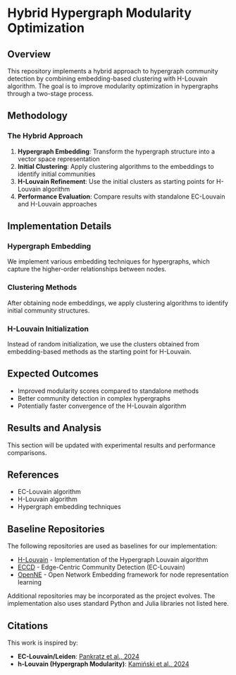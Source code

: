 # Hybrid Hypergraph Modularity Optimization

## Overview

This repository implements a hybrid approach to hypergraph community detection by combining embedding-based clustering with H-Louvain algorithm. The goal is to improve modularity optimization in hypergraphs through a two-stage process.

## Methodology

### The Hybrid Approach

1. **Hypergraph Embedding**: Transform the hypergraph structure into a vector space representation
2. **Initial Clustering**: Apply clustering algorithms to the embeddings to identify initial communities
3. **H-Louvain Refinement**: Use the initial clusters as starting points for H-Louvain algorithm
4. **Performance Evaluation**: Compare results with standalone EC-Louvain and H-Louvain approaches

## Implementation Details

### Hypergraph Embedding

We implement various embedding techniques for hypergraphs, which capture the higher-order relationships between nodes.

### Clustering Methods

After obtaining node embeddings, we apply clustering algorithms to identify initial community structures.

### H-Louvain Initialization

Instead of random initialization, we use the clusters obtained from embedding-based methods as the starting point for H-Louvain.

## Expected Outcomes

- Improved modularity scores compared to standalone methods
- Better community detection in complex hypergraphs
- Potentially faster convergence of the H-Louvain algorithm

## Results and Analysis

This section will be updated with experimental results and performance comparisons.

## References

- EC-Louvain algorithm
- H-Louvain algorithm
- Hypergraph embedding techniques

## Baseline Repositories

The following repositories are used as baselines for our implementation:

- [H-Louvain](https://github.com/pawelwm/h-louvain.git) - Implementation of the Hypergraph Louvain algorithm
- [ECCD](https://github.com/bartoszpankratz/ECCD.git) - Edge-Centric Community Detection (EC-Louvain)
- [OpenNE](https://github.com/thunlp/OpenNE.git) - Open Network Embedding framework for node representation learning

Additional repositories may be incorporated as the project evolves. The implementation also uses standard Python and Julia libraries not listed here.

## Citations

This work is inspired by:

- **EC-Louvain/Leiden**: [Pankratz et al., 2024](https://doi.org/10.1093/comnet/cnae035)
- **h-Louvain (Hypergraph Modularity)**: [Kamiński et al., 2024](https://doi.org/10.1093/comnet/cnae041)
